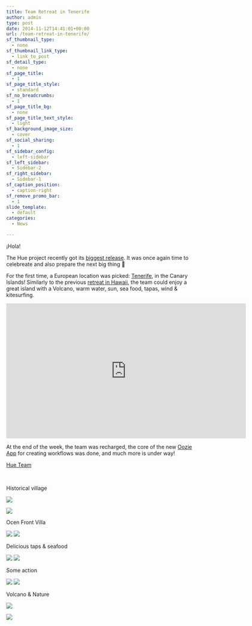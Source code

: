 ```yaml
---
title: Team Retreat in Tenerife
author: admin
type: post
date: 2014-11-12T14:41:01+00:00
url: /team-retreat-in-tenerife/
sf_thumbnail_type:
  - none
sf_thumbnail_link_type:
  - link_to_post
sf_detail_type:
  - none
sf_page_title:
  - 1
sf_page_title_style:
  - standard
sf_no_breadcrumbs:
  - 1
sf_page_title_bg:
  - none
sf_page_title_text_style:
  - light
sf_background_image_size:
  - cover
sf_social_sharing:
  - 1
sf_sidebar_config:
  - left-sidebar
sf_left_sidebar:
  - Sidebar-2
sf_right_sidebar:
  - Sidebar-1
sf_caption_position:
  - caption-right
sf_remove_promo_bar:
  - 1
slide_template:
  - default
categories:
  - News

---
```

¡Hola!

The Hue project recently got its <a href="https://gethue.com/hue-3-7-with-sentry-app-and-new-search-widgets-are-out/" target="_blank" rel="noopener noreferrer">biggest release</a>. It was once again time to celebreate and also prepare the next big thing 🙂

For the first time, a European location was picked: <a href="https://www.google.com/maps/place/Tenerife,+Santa+Cruz+de+Tenerife,+Spain/@31.4115533,-12.9432173,6z/data=!4m2!3m1!1s0xc4029effe8682ed:0xb01a4bf1c84baf3c" target="_blank" rel="noopener noreferrer">Tenerife</a>, in the Canary Islands! Similarly to the previous <a href="https://gethue.com/team-retreat-hawaii-big-island/" target="_blank" rel="noopener noreferrer">retreat in Hawaii</a>, the team could enjoy a great island with a Volcano, warm water, sun, sea food, tapas, wind & kitesurfing.

<iframe src="https://player.vimeo.com/video/111582078?dnt=1&app_id=122963" width="640" height="360" frameborder="0" title="The Hue Team Retreat - Tenerife 2014" allow="autoplay; fullscreen" allowfullscreen></iframe>

At the end of the week, the team was recharged, the core of the new [Oozie App][1] for creating workflows was done, and much more is under way!

[Hue Team][2]

&nbsp;

Historical village

[<img src="https://cdn.gethue.com/uploads/2014/11/2014-11-05-07.53.57-1024x768.jpg"  />][3]

[<img src="https://cdn.gethue.com/uploads/2014/11/2014-11-05-12.36.49-1024x768.jpg"  />][4]

Ocen Front Villa

<img src="https://cdn.gethue.com/uploads/2014/11/2014-11-08-10.24.02-1024x768.jpg"  />

<img src="https://cdn.gethue.com/uploads/2014/11/2014-11-05-18.52.19-1024x768.jpg"  />

Delicious taps & seafood

<img src="https://cdn.gethue.com/uploads/2014/11/2014-11-03-13.48.02-1024x768.jpg"  />

<img src="https://cdn.gethue.com/uploads/2014/11/2014-11-07-22.25.09-1024x768.jpg"  />

Some action

<img src="https://cdn.gethue.com/uploads/2014/11/2014-11-02-09.39.52-1024x768.jpg"  />

<img src="https://cdn.gethue.com/uploads/2014/11/P1040488-1024x576.jpg"  />

Volcano & Nature

[<img src="https://cdn.gethue.com/uploads/2014/11/2014-11-02-13.02.50-1024x768.jpg"  />][5]

[<img src="https://cdn.gethue.com/uploads/2014/11/2014-11-02-14.37.02-1024x768.jpg"  />][6]

 [1]: https://www.dropbox.com/s/ru1mm43d0r3ted8/hue-oozie-2.5.png?dl=0
 [2]: https://twitter.com/gethue
 [3]: https://cdn.gethue.com/uploads/2014/11/2014-11-05-07.53.57.jpg
 [4]: https://cdn.gethue.com/uploads/2014/11/2014-11-05-12.36.49.jpg
 [5]: https://cdn.gethue.com/uploads/2014/11/2014-11-02-13.02.50.jpg
 [6]: https://cdn.gethue.com/uploads/2014/11/2014-11-02-14.37.02.jpg
